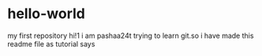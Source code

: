 # hello-world
my first repository
hi!1 i am pashaa24t trying to learn git.so i have made this readme file as tutorial says
